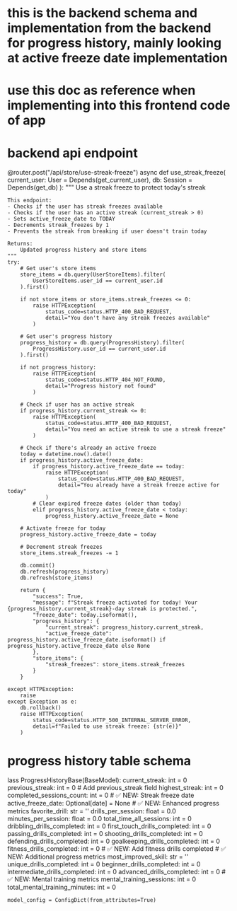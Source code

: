 # this is the backend schema and implementation from the backend for progress history, mainly looking at active freeze date implementation
# use this doc as reference when implementing into this frontend code of app

# backend api endpoint
@router.post("/api/store/use-streak-freeze")
async def use_streak_freeze(
    current_user: User = Depends(get_current_user),
    db: Session = Depends(get_db)
):
    """
    Use a streak freeze to protect today's streak
    
    This endpoint:
    - Checks if the user has streak freezes available
    - Checks if the user has an active streak (current_streak > 0)
    - Sets active_freeze_date to TODAY
    - Decrements streak_freezes by 1
    - Prevents the streak from breaking if user doesn't train today
    
    Returns:
        Updated progress history and store items
    """
    try:
        # Get user's store items
        store_items = db.query(UserStoreItems).filter(
            UserStoreItems.user_id == current_user.id
        ).first()
        
        if not store_items or store_items.streak_freezes <= 0:
            raise HTTPException(
                status_code=status.HTTP_400_BAD_REQUEST,
                detail="You don't have any streak freezes available"
            )
        
        # Get user's progress history
        progress_history = db.query(ProgressHistory).filter(
            ProgressHistory.user_id == current_user.id
        ).first()
        
        if not progress_history:
            raise HTTPException(
                status_code=status.HTTP_404_NOT_FOUND,
                detail="Progress history not found"
            )
        
        # Check if user has an active streak
        if progress_history.current_streak <= 0:
            raise HTTPException(
                status_code=status.HTTP_400_BAD_REQUEST,
                detail="You need an active streak to use a streak freeze"
            )
        
        # Check if there's already an active freeze
        today = datetime.now().date()
        if progress_history.active_freeze_date:
            if progress_history.active_freeze_date == today:
                raise HTTPException(
                    status_code=status.HTTP_400_BAD_REQUEST,
                    detail="You already have a streak freeze active for today"
                )
            # Clear expired freeze dates (older than today)
            elif progress_history.active_freeze_date < today:
                progress_history.active_freeze_date = None
        
        # Activate freeze for today
        progress_history.active_freeze_date = today
        
        # Decrement streak freezes
        store_items.streak_freezes -= 1
        
        db.commit()
        db.refresh(progress_history)
        db.refresh(store_items)
        
        return {
            "success": True,
            "message": f"Streak freeze activated for today! Your {progress_history.current_streak}-day streak is protected.",
            "freeze_date": today.isoformat(),
            "progress_history": {
                "current_streak": progress_history.current_streak,
                "active_freeze_date": progress_history.active_freeze_date.isoformat() if progress_history.active_freeze_date else None
            },
            "store_items": {
                "streak_freezes": store_items.streak_freezes
            }
        }
    
    except HTTPException:
        raise
    except Exception as e:
        db.rollback()
        raise HTTPException(
            status_code=status.HTTP_500_INTERNAL_SERVER_ERROR,
            detail=f"Failed to use streak freeze: {str(e)}"
        )


# progress history table schema
lass ProgressHistoryBase(BaseModel):
    current_streak: int = 0
    previous_streak: int = 0  # Add previous_streak field
    highest_streak: int = 0
    completed_sessions_count: int = 0
    # ✅ NEW: Streak freeze date
    active_freeze_date: Optional[date] = None
    # ✅ NEW: Enhanced progress metrics
    favorite_drill: str = ''
    drills_per_session: float = 0.0
    minutes_per_session: float = 0.0
    total_time_all_sessions: int = 0
    dribbling_drills_completed: int = 0
    first_touch_drills_completed: int = 0
    passing_drills_completed: int = 0
    shooting_drills_completed: int = 0
    defending_drills_completed: int = 0
    goalkeeping_drills_completed: int = 0
    fitness_drills_completed: int = 0  # ✅ NEW: Add fitness drills completed
    # ✅ NEW: Additional progress metrics
    most_improved_skill: str = ''
    unique_drills_completed: int = 0
    beginner_drills_completed: int = 0
    intermediate_drills_completed: int = 0
    advanced_drills_completed: int = 0
    # ✅ NEW: Mental training metrics
    mental_training_sessions: int = 0
    total_mental_training_minutes: int = 0

    model_config = ConfigDict(from_attributes=True)
